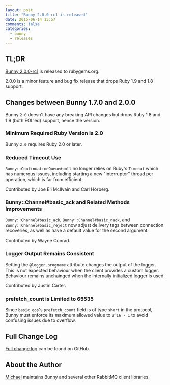 ```yaml
---
layout: post
title: "Bunny 2.0.0-rc1 is released"
date: 2015-06-14 15:57
comments: false
categories:
  - bunny
  - releases
---
```


## TL;DR

[Bunny 2.0.0-rc1](https://rubygems.org/gems/bunny/versions/2.0.0-rc1) is released to rubygems.org.

2.0.0 is a minor feature and bug fix release that drops Ruby 1.9 and 1.8 support.


## Changes between Bunny 1.7.0 and 2.0.0

Bunny `2.0` doesn't have any breaking API changes
but drops Ruby 1.8 and 1.9 (both EOL'ed) support,
hence the version.

### Minimum Required Ruby Version is 2.0

Bunny `2.0` requires Ruby 2.0 or later.

### Reduced Timeout Use

`Bunny::ContinuationQueue#poll` no longer relies on Ruby's `Timeout` which has
numerous issues, including starting a new "interruptor" thread per operation,
which is far from efficient.

Contributed by Joe Eli McIlvain and Carl Hörberg.

### Bunny::Channel#basic_ack and Related Methods Improvements

`Bunny::Channel#basic_ack`, `Bunny::Channel#basic_nack`, and `Bunny::Channel#basic_reject`
now adjust delivery tags between connection recoveries, as well as have a default value for
the second argument.

Contributed by Wayne Conrad.

### Logger Output Remains Consistent

Setting the `@logger.progname` attribute changes the output of the logger.
This is not expected behaviour when the client provides a custom logger.
Behaviour remains unchainged when the internally initialized logger is used.

Contributed by Justin Carter.

### prefetch_count is Limited to 65535

Since `basic.qos`'s `prefetch_count` field is of type `short` in the protocol,
Bunny must enforce its maximum allowed value to `2^16 - 1` to avoid
confusing issues due to overflow.


## Full Change Log

[Full change log](https://github.com/ruby-amqp/bunny/blob/master/ChangeLog.md) can be found on GitHub.

## About the Author

[Michael](http://twitter.com/michaelklishin) maintains Bunny and several other RabbitMQ client libraries.

